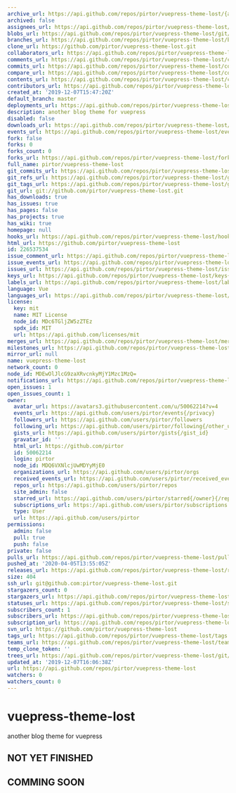 ```yaml
---
archive_url: https://api.github.com/repos/pirtor/vuepress-theme-lost/{archive_format}{/ref}
archived: false
assignees_url: https://api.github.com/repos/pirtor/vuepress-theme-lost/assignees{/user}
blobs_url: https://api.github.com/repos/pirtor/vuepress-theme-lost/git/blobs{/sha}
branches_url: https://api.github.com/repos/pirtor/vuepress-theme-lost/branches{/branch}
clone_url: https://github.com/pirtor/vuepress-theme-lost.git
collaborators_url: https://api.github.com/repos/pirtor/vuepress-theme-lost/collaborators{/collaborator}
comments_url: https://api.github.com/repos/pirtor/vuepress-theme-lost/comments{/number}
commits_url: https://api.github.com/repos/pirtor/vuepress-theme-lost/commits{/sha}
compare_url: https://api.github.com/repos/pirtor/vuepress-theme-lost/compare/{base}...{head}
contents_url: https://api.github.com/repos/pirtor/vuepress-theme-lost/contents/{+path}
contributors_url: https://api.github.com/repos/pirtor/vuepress-theme-lost/contributors
created_at: '2019-12-07T15:47:20Z'
default_branch: master
deployments_url: https://api.github.com/repos/pirtor/vuepress-theme-lost/deployments
description: another blog theme for vuepress
disabled: false
downloads_url: https://api.github.com/repos/pirtor/vuepress-theme-lost/downloads
events_url: https://api.github.com/repos/pirtor/vuepress-theme-lost/events
fork: false
forks: 0
forks_count: 0
forks_url: https://api.github.com/repos/pirtor/vuepress-theme-lost/forks
full_name: pirtor/vuepress-theme-lost
git_commits_url: https://api.github.com/repos/pirtor/vuepress-theme-lost/git/commits{/sha}
git_refs_url: https://api.github.com/repos/pirtor/vuepress-theme-lost/git/refs{/sha}
git_tags_url: https://api.github.com/repos/pirtor/vuepress-theme-lost/git/tags{/sha}
git_url: git://github.com/pirtor/vuepress-theme-lost.git
has_downloads: true
has_issues: true
has_pages: false
has_projects: true
has_wiki: true
homepage: null
hooks_url: https://api.github.com/repos/pirtor/vuepress-theme-lost/hooks
html_url: https://github.com/pirtor/vuepress-theme-lost
id: 226537534
issue_comment_url: https://api.github.com/repos/pirtor/vuepress-theme-lost/issues/comments{/number}
issue_events_url: https://api.github.com/repos/pirtor/vuepress-theme-lost/issues/events{/number}
issues_url: https://api.github.com/repos/pirtor/vuepress-theme-lost/issues{/number}
keys_url: https://api.github.com/repos/pirtor/vuepress-theme-lost/keys{/key_id}
labels_url: https://api.github.com/repos/pirtor/vuepress-theme-lost/labels{/name}
language: Vue
languages_url: https://api.github.com/repos/pirtor/vuepress-theme-lost/languages
license:
  key: mit
  name: MIT License
  node_id: MDc6TGljZW5zZTEz
  spdx_id: MIT
  url: https://api.github.com/licenses/mit
merges_url: https://api.github.com/repos/pirtor/vuepress-theme-lost/merges
milestones_url: https://api.github.com/repos/pirtor/vuepress-theme-lost/milestones{/number}
mirror_url: null
name: vuepress-theme-lost
network_count: 0
node_id: MDEwOlJlcG9zaXRvcnkyMjY1Mzc1MzQ=
notifications_url: https://api.github.com/repos/pirtor/vuepress-theme-lost/notifications{?since,all,participating}
open_issues: 1
open_issues_count: 1
owner:
  avatar_url: https://avatars3.githubusercontent.com/u/50062214?v=4
  events_url: https://api.github.com/users/pirtor/events{/privacy}
  followers_url: https://api.github.com/users/pirtor/followers
  following_url: https://api.github.com/users/pirtor/following{/other_user}
  gists_url: https://api.github.com/users/pirtor/gists{/gist_id}
  gravatar_id: ''
  html_url: https://github.com/pirtor
  id: 50062214
  login: pirtor
  node_id: MDQ6VXNlcjUwMDYyMjE0
  organizations_url: https://api.github.com/users/pirtor/orgs
  received_events_url: https://api.github.com/users/pirtor/received_events
  repos_url: https://api.github.com/users/pirtor/repos
  site_admin: false
  starred_url: https://api.github.com/users/pirtor/starred{/owner}{/repo}
  subscriptions_url: https://api.github.com/users/pirtor/subscriptions
  type: User
  url: https://api.github.com/users/pirtor
permissions:
  admin: false
  pull: true
  push: false
private: false
pulls_url: https://api.github.com/repos/pirtor/vuepress-theme-lost/pulls{/number}
pushed_at: '2020-04-05T13:55:05Z'
releases_url: https://api.github.com/repos/pirtor/vuepress-theme-lost/releases{/id}
size: 404
ssh_url: git@github.com:pirtor/vuepress-theme-lost.git
stargazers_count: 0
stargazers_url: https://api.github.com/repos/pirtor/vuepress-theme-lost/stargazers
statuses_url: https://api.github.com/repos/pirtor/vuepress-theme-lost/statuses/{sha}
subscribers_count: 1
subscribers_url: https://api.github.com/repos/pirtor/vuepress-theme-lost/subscribers
subscription_url: https://api.github.com/repos/pirtor/vuepress-theme-lost/subscription
svn_url: https://github.com/pirtor/vuepress-theme-lost
tags_url: https://api.github.com/repos/pirtor/vuepress-theme-lost/tags
teams_url: https://api.github.com/repos/pirtor/vuepress-theme-lost/teams
temp_clone_token: ''
trees_url: https://api.github.com/repos/pirtor/vuepress-theme-lost/git/trees{/sha}
updated_at: '2019-12-07T16:06:38Z'
url: https://api.github.com/repos/pirtor/vuepress-theme-lost
watchers: 0
watchers_count: 0
---
```


# vuepress-theme-lost
another blog theme for vuepress

## NOT YET FINISHED

## COMMING SOON